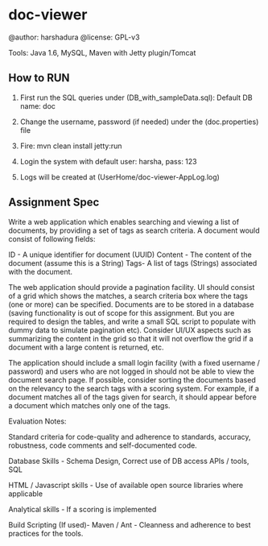 doc-viewer
==========

@author: harshadura
@license: GPL-v3

Tools: Java 1.6, MySQL, Maven with Jetty plugin/Tomcat

How to RUN
----------

1. First run the SQL queries under (DB_with_sampleData.sql): Default DB name: doc

2. Change the username, password (if needed) under the (doc.properties) file

3. Fire:  mvn clean install jetty:run

4. Login the system with default user: harsha, pass: 123 

5. Logs will be created at (UserHome/doc-viewer-AppLog.log)

Assignment Spec
----------------

Write a web application which enables searching and viewing a list of documents, by providing a set of tags as search criteria. A document would consist of following fields:

ID - A unique identifier for document (UUID)
Content - The content of the document (assume this is a String)
Tags- A list of tags (Strings) associated with the document.

The web application should provide a pagination facility. UI should consist of a grid which shows the matches, a search criteria box where the tags (one or more) can be specified. Documents are to be stored in a database (saving functionality is out of scope for this assignment. But you are required to design the tables, and write a small SQL script to populate with dummy data to simulate pagination etc).
Consider UI/UX aspects such as summarizing the content in the grid so that it will not overflow the grid if a document with a large content is returned, etc.

The application should include a small login facility (with a fixed username / password) and users who are not logged in should not be able to view the document search page.
If possible, consider sorting the documents based on the relevancy to the search tags with a scoring system. For example,  if a document matches all of the tags given for search, it should appear before a document which matches only one of the tags.

Evaluation Notes:

Standard criteria for code-quality and adherence to standards, accuracy, robustness, code comments and self-documented code.

Database Skills - Schema Design, Correct use of DB access APIs / tools, SQL

HTML / Javascript skills - Use of available open source libraries where applicable

Analytical skills - If a scoring is implemented

Build Scripting (If used)- Maven / Ant - Cleanness and adherence to best practices for the tools.


